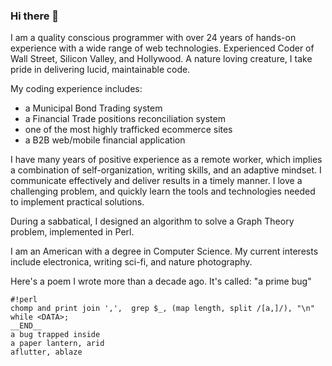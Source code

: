 ### Hi there 👋

<!--
**ownlifeful/ownlifeful** is a ✨ _special_ ✨ repository because its `README.md` (this file) appears on your GitHub profile.

Here are some ideas to get you started:

- 🔭 I’m currently working on ...
- 🌱 I’m currently learning ...
- 👯 I’m looking to collaborate on ...
- 🤔 I’m looking for help with ...
- 💬 Ask me about ...
- 📫 How to reach me: ...
- 😄 Pronouns: ...
- ⚡ Fun fact: ...
-->


I am a quality conscious programmer with over 24 years of hands-on experience with a wide range of web technologies. Experienced Coder of Wall Street, Silicon Valley, and Hollywood. A nature loving creature, I take pride in delivering lucid, maintainable code.

My coding experience includes:
+ a Municipal Bond Trading system
+ a Financial Trade positions reconciliation system
+ one of the most highly trafficked ecommerce sites
+ a B2B web/mobile financial application

I have many years of positive experience as a remote worker, which implies a combination of self-organization, writing skills, and an adaptive mindset. I communicate effectively and deliver results in a timely manner. I love a challenging problem, and quickly learn the tools and technologies needed to implement practical solutions.

During a sabbatical, I designed an algorithm to solve a Graph Theory problem, implemented in Perl.

I am an American with a degree in Computer Science. My current interests include electronica, writing sci-fi, and nature photography.

Here's a poem I wrote more than a decade ago. It's called: "a prime bug"

    #!perl
    chomp and print join ',',  grep $_, (map length, split /[a,]/), "\n" while <DATA>;
    __END__
    a bug trapped inside
    a paper lantern, arid
    aflutter, ablaze

